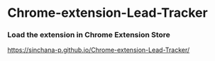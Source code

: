 # Chrome-extension-Lead-Tracker
### Load the extension in Chrome Extension Store

https://sinchana-p.github.io/Chrome-extension-Lead-Tracker/
